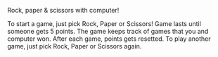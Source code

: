 Rock, paper & scissors with computer!

To start a game, just pick Rock, Paper or Scissors!
Game lasts until someone gets 5 points.
The game keeps track of games that you and computer won.
After each game, points gets resetted.
To play another game, just pick Rock, Paper or Scissors again.
